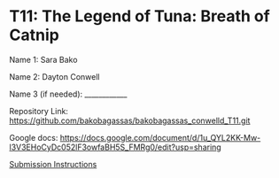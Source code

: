 # T11: The Legend of Tuna: Breath of Catnip

Name 1: Sara Bako 

Name 2: Dayton Conwell

Name 3 (if needed): ____________

Repository Link: https://github.com/bakobagassas/bakobagassas_conwelld_T11.git

Google docs: https://docs.google.com/document/d/1u_QYL2KK-Mw-l3V3EHoCyDc052lF3owfaBH5S_FMRg0/edit?usp=sharing 

[Submission Instructions](https://docs.google.com/document/d/1ZWnRFdEYZuILWDCzrU3oMuUkpsYjx0wq256aQFqRudc/edit)

